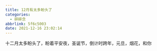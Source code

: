 ```yaml
---
title: 12月有太多盼头了
categories:
  - 碎碎念
abbrlink: 5f6c5003
date: 2021-12-16 23:02:14
---
```


十二月太多盼头了，盼着平安夜，圣诞节，倒计时跨年，元旦，烟花，和你